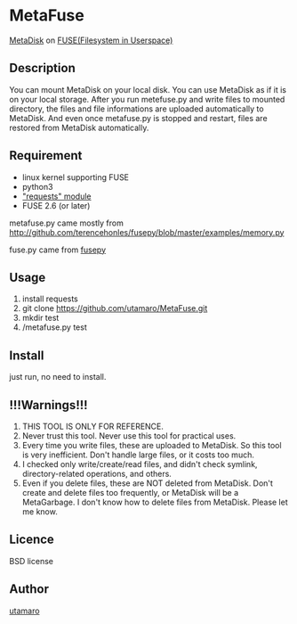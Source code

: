 MetaFuse
====

[MetaDisk](http://metadisk.org/) on [FUSE(Filesystem in Userspace)](http://fuse.sourceforge.net/)

## Description
You can mount MetaDisk on your local disk. You can use MetaDisk as if it is on your local storage.
After you run metefuse.py and write files to mounted directory, the files and file informations are uploaded automatically to MetaDisk.
And even once metafuse.py is stopped and restart, files are restored from MetaDisk automatically.

## Requirement
* linux kernel supporting FUSE
* python3
* ["requests" module](http://docs.python-requests.org/en/latest/)
* FUSE 2.6 (or later) 

metafuse.py came mostly from http://github.com/terencehonles/fusepy/blob/master/examples/memory.py

fuse.py came from [fusepy](http://github.com/terencehonles/fusepy)

## Usage
1. install requests
1. git clone https://github.com/utamaro/MetaFuse.git
1. mkdir test
1. /metafuse.py test

## Install
just run, no need to install.

## !!!Warnings!!!
1. THIS TOOL IS ONLY FOR REFERENCE.
1. Never trust this tool. Never use this tool for practical uses.
1. Every time you write files, these are uploaded to MetaDisk. So this tool is very inefficient. Don't handle large files, or it costs too much.
1. I checked only write/create/read files, and didn't check symlink, directory-related operations, and others.
1. Even if you delete files, these are NOT deleted from MetaDisk. Don't create and delete files too frequently, or MetaDisk will be a MetaGarbage. I don't know how to delete files from MetaDisk. Please let me know.


## Licence
BSD license


## Author
[utamaro](https://github.com/utamaro)
